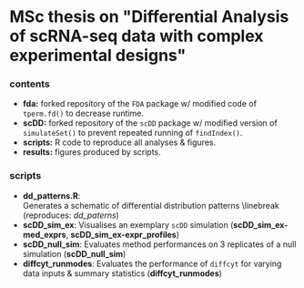 # MSc thesis on "Differential Analysis of scRNA-seq data with complex experimental designs"

### contents

- **fda:** forked repository of the `FDA` package w/ modified code of `tperm.fd()` to decrease runtime.
- **scDD:** forked repository of the `scDD` package w/ modified version of `simulateSet()` to prevent repeated running of `findIndex()`.
- **scripts:** R code to reproduce all analyses & figures.
- **results:** figures produced by scripts.

### scripts

- **dd_patterns.R**: <br/>
  Generates a schematic of differential distribution patterns \linebreak
  (reproduces: *dd_paterns*)
- **scDD_sim_ex**: Visualises an exemplary `scDD` simulation (**scDD_sim_ex-med_exprs**, **scDD_sim_ex-expr_profiles**)
- **scDD_null_sim**: Evaluates method performances on 3 replicates of a null simulation (**scDD_null_sim**)
- **diffcyt_runmodes**: Evaluates the performance of `diffcyt` for varying data inputs & summary statistics (**diffcyt_runmodes**)

